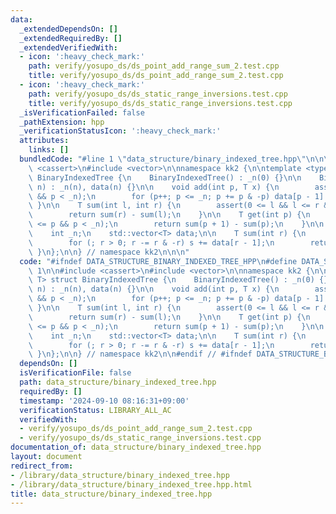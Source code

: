 ```yaml
---
data:
  _extendedDependsOn: []
  _extendedRequiredBy: []
  _extendedVerifiedWith:
  - icon: ':heavy_check_mark:'
    path: verify/yosupo_ds/ds_point_add_range_sum_2.test.cpp
    title: verify/yosupo_ds/ds_point_add_range_sum_2.test.cpp
  - icon: ':heavy_check_mark:'
    path: verify/yosupo_ds/ds_static_range_inversions.test.cpp
    title: verify/yosupo_ds/ds_static_range_inversions.test.cpp
  _isVerificationFailed: false
  _pathExtension: hpp
  _verificationStatusIcon: ':heavy_check_mark:'
  attributes:
    links: []
  bundledCode: "#line 1 \"data_structure/binary_indexed_tree.hpp\"\n\n\n\n#include\
    \ <cassert>\n#include <vector>\n\nnamespace kk2 {\n\ntemplate <typename T> struct\
    \ BinaryIndexedTree {\n    BinaryIndexedTree() : _n(0) {}\n\n    BinaryIndexedTree(int\
    \ n) : _n(n), data(n) {}\n\n    void add(int p, T x) {\n        assert(0 <= p\
    \ && p < _n);\n        for (p++; p <= _n; p += p & -p) data[p - 1] += x;\n   \
    \ }\n\n    T sum(int l, int r) {\n        assert(0 <= l && l <= r && r <= _n);\n\
    \        return sum(r) - sum(l);\n    }\n\n    T get(int p) {\n        assert(0\
    \ <= p && p < _n);\n        return sum(p + 1) - sum(p);\n    }\n\n  private:\n\
    \    int _n;\n    std::vector<T> data;\n\n    T sum(int r) {\n        T s{};\n\
    \        for (; r > 0; r -= r & -r) s += data[r - 1];\n        return s;\n   \
    \ }\n};\n\n} // namespace kk2\n\n\n"
  code: "#ifndef DATA_STRUCTURE_BINARY_INDEXED_TREE_HPP\n#define DATA_STRUCTURE_BINARY_INDEXED_TREE_HPP\
    \ 1\n\n#include <cassert>\n#include <vector>\n\nnamespace kk2 {\n\ntemplate <typename\
    \ T> struct BinaryIndexedTree {\n    BinaryIndexedTree() : _n(0) {}\n\n    BinaryIndexedTree(int\
    \ n) : _n(n), data(n) {}\n\n    void add(int p, T x) {\n        assert(0 <= p\
    \ && p < _n);\n        for (p++; p <= _n; p += p & -p) data[p - 1] += x;\n   \
    \ }\n\n    T sum(int l, int r) {\n        assert(0 <= l && l <= r && r <= _n);\n\
    \        return sum(r) - sum(l);\n    }\n\n    T get(int p) {\n        assert(0\
    \ <= p && p < _n);\n        return sum(p + 1) - sum(p);\n    }\n\n  private:\n\
    \    int _n;\n    std::vector<T> data;\n\n    T sum(int r) {\n        T s{};\n\
    \        for (; r > 0; r -= r & -r) s += data[r - 1];\n        return s;\n   \
    \ }\n};\n\n} // namespace kk2\n\n#endif // #ifndef DATA_STRUCTURE_BINARY_INDEXED_TREE_HPP\n"
  dependsOn: []
  isVerificationFile: false
  path: data_structure/binary_indexed_tree.hpp
  requiredBy: []
  timestamp: '2024-09-10 08:16:31+09:00'
  verificationStatus: LIBRARY_ALL_AC
  verifiedWith:
  - verify/yosupo_ds/ds_point_add_range_sum_2.test.cpp
  - verify/yosupo_ds/ds_static_range_inversions.test.cpp
documentation_of: data_structure/binary_indexed_tree.hpp
layout: document
redirect_from:
- /library/data_structure/binary_indexed_tree.hpp
- /library/data_structure/binary_indexed_tree.hpp.html
title: data_structure/binary_indexed_tree.hpp
---
```

